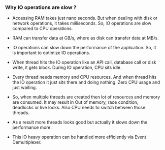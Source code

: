 ### Why IO operations are slow ?

 - Accessing RAM takes just nano seconds. But when dealing with disk or network operations, it takes milliseconds. So, IO operations are slow compared to CPU operations.

- RAM can transfer data at GB/s, where as disk can transfer data at MB/s.

- IO operations can slow down the performance of the application. So, it is important to optimize IO operations.

- When thread hits the IO operation like an API call, database call or disk write, it gets block.
During IO operation, CPU sits idle.

- Every thread needs memory and CPU resources. And when thread hits the IO operation it just sits there and doing nothing. Zero CPU usage and just waiting.

- So, when multiple threads are created then lot of resources and memory are consumed. It may result in Out of memory, race condition, deadlocks or live locks. Also CPU needs to switch between those threads.

- As a result more threads looks good but actually it slows down the performance more.

- This IO heavy operation can be handled more efficiently via Event Demultiplexer.
